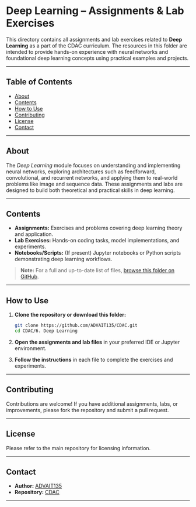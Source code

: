 # Deep Learning – Assignments & Lab Exercises

This directory contains all assignments and lab exercises related to **Deep Learning** as a part of the CDAC curriculum. The resources in this folder are intended to provide hands-on experience with neural networks and foundational deep learning concepts using practical examples and projects.

---

## Table of Contents

- [About](#about)
- [Contents](#contents)
- [How to Use](#how-to-use)
- [Contributing](#contributing)
- [License](#license)
- [Contact](#contact)

---

## About

The _Deep Learning_ module focuses on understanding and implementing neural networks, exploring architectures such as feedforward, convolutional, and recurrent networks, and applying them to real-world problems like image and sequence data. These assignments and labs are designed to build both theoretical and practical skills in deep learning.

---

## Contents

- **Assignments:** Exercises and problems covering deep learning theory and application.
- **Lab Exercises:** Hands-on coding tasks, model implementations, and experiments.
- **Notebooks/Scripts:** (If present) Jupyter notebooks or Python scripts demonstrating deep learning workflows.

> **Note:** For a full and up-to-date list of files, [browse this folder on GitHub](https://github.com/ADVAIT135/CDAC/tree/7b3f121ee22f368e534de36050da9f55928ec1b1/6.%20Deep%20Learning).

---

## How to Use

1. **Clone the repository or download this folder:**
   ```bash
   git clone https://github.com/ADVAIT135/CDAC.git
   cd CDAC/6. Deep Learning
   ```

2. **Open the assignments and lab files** in your preferred IDE or Jupyter environment.

3. **Follow the instructions** in each file to complete the exercises and experiments.

---

## Contributing

Contributions are welcome! If you have additional assignments, labs, or improvements, please fork the repository and submit a pull request.

---

## License

Please refer to the main repository for licensing information.

---

## Contact

- **Author:** [ADVAIT135](https://github.com/ADVAIT135)
- **Repository:** [CDAC](https://github.com/ADVAIT135/CDAC)

---
